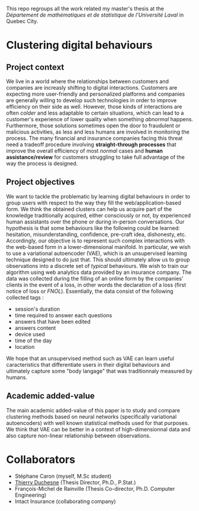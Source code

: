 This repo regroups all the work related my master's thesis at the *Département de mathématiques et de statistique de l'Université Laval* in Quebec City.

# Clustering digital behaviours

## Project context

We live in a world where the relationships between customers and companies are increasly shifting to digital interactions. Customers are expecting more user-friendly and personalized platforms and companies are generally willing to develop such technologies in order to improve efficiency on their side as well. However, those kinds of interactions are often *colder* and less adaptable to certain situations, which can lead to a customer's experience of lower quality when something *abnormal* happens. Furthermore, those solutions sometimes open the door to fraudulent or malicious activities, as less and less humans are involved in monitoring the process. The many financial and insurance companies facing this threat need a tradeoff procedure involving **straight-through processes** that improve the overall efficiency of most *normal* cases and **human assistance/review** for customers struggling to take full advantage of the way the process is designed.

## Project objectives

We want to tackle the problematic by learning digital behaviours in order to group users with respect to the way they fill the web/application-based form. We think the obtained clusters can help us acquire part of the knowledge traditionally acquired, either consciously or not, by experienced human assistants over the phone or during in-person conversations. Our hypothesis is that some behaviours like the following could be learned: hesitation, misunderstanding, confidence, pre-craft idea, dishonesty, etc. Accordingly, our objective is to represent such complex interactions with the web-based form in a lower-dimensional manifold. In particular, we wish to use a variational autoencoder (VAE), which is an unsupervised learning technique designed to do just that. This should ultimately allow us to group observations into a discrete set of *typical* behaviours. We wish to train our algorithm using web analytics data provided by an insurance company. The data was collected during the filling of an online form by the companies' clients in the event of a loss, in other words the declaration of a loss (first notice of loss or *FNOL*). Essentially, the data consist of the following collected tags :

- session's duration
- time required to answer each questions
- answers that have been edited
- answers content
- device used
- time of the day
- location

We hope that an unsupervised method such as VAE can learn useful caracteristics that differentiate users in their digital behaviours and ultimately capture some "body langage" that was traditionnaly measured by humans.

## Academic added-value

The main academic added-value of this paper is to study and compare clustering methods based on neural networks (specifically variational autoencoders) with well known statistical methods used for that purposes. We think that VAE can be better in a context of high-dimensionnal data and also capture non-linear relationship between observations.

# Collaborators

- Stéphane Caron (myself, M.Sc student)
- [Thierry Duchesne](https://www.mat.ulaval.ca/departement-et-professeurs/direction-personnel-et-etudiants/professeurs/fiche-de-professeur/show/duchesne-thierry/) (Thesis Director, Ph.D., P.Stat.)
- François-Michel de Rainville (Thesis Co-director, Ph.D. Computer Engineering)
- Intact Insurance (collaborating company)

